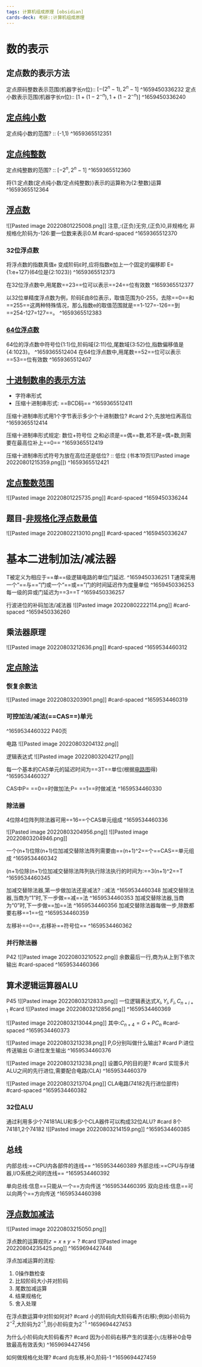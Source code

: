 ```yaml
---
tags: 计算机组成原理 [obsidian] 
cards-deck: 考研::计算机组成原理
---
```


# 数的表示

##  定点数的表示方法

定点原码整数表示范围(机器字长n位):: $[-(2^n-1),2^n-1]$  ^1659450336232
定点小数表示范围(机器字长n位):: $[1+(1-2^{-n}),1+(1-2^{-n})]$  ^1659450336240


## [定点纯小数](marginnote3app://note/ADF26D1E-CD60-41F2-9728-C75996DCCB90)

定点纯小数的范围? :: (-1,1) ^1659365512351

## [定点纯整数](marginnote3app://note/1A4164A0-EF91-463B-B1C5-B829A419355E)
定点纯整数的范围? :: $[-2^n,2^n-1]$ ^1659365512360

将{1:定点数(定点纯小数/定点纯整数)}表示的运算称为{2:整数}运算
^1659365512364

## [浮点数](marginnote3app://note/D1793EF7-9BAB-43D9-894F-3356D2D9609F)
![[Pasted image 20220801225008.png]]
注意,:(正负)无穷,(正负)0,非规格化
非规格化阶码为-126:要一位数来表示0.M
#card-spaced 
^1659365512370

### 32位浮点数
将浮点数的指数真值`e` 变成阶码`E`时,应将指数e加上一个固定的偏移即 E={1:e+127}(64位是{2:1023})
^1659365512373

在32位浮点数中,用尾数==23==位可以表示==24==位有效数
^1659365512377

以32位单精度浮点数为例，阶码E由8位表示，取值范围为0-255，去除==0==和==255==这两种特殊情况，那么指数e的取值范围就是==1-127=-126==到==254-127=127==。
^1659365512383

### [64位浮点数](marginnote3app://note/D2F0438E-AC4A-412E-B07F-CA7DBCE24710)

64位的浮点数中符号位{1:1}位,阶码域{2:11}位,尾数域{3:52}位,指数偏移值是{4:1023}。
^1659365512404
在64位浮点数中,用尾数==52==位可以表示==53==位有效数
^1659365512407



## [十进制数串的表示方法](marginnote3app://note/1A8630FE-F86E-446C-A45E-EB183EC62BB6)
- 字符串形式
- 压缩十进制串形式: ==BCD码==
^1659365512411

压缩十进制串形式用1个字节表示多少个十进制数位? #card 
2个,先放地位再高位
^1659365512414

压缩十进制串形式规定: 数位+符号位 之和必须是==偶==数,若不是=偶=数,则需要在最高位补上==0==
^1659365512419

压缩十进制串形式符号为放在高位还是低位? :: 低位 (书本19页![[Pasted image 20220801215359.png]]) ^1659365512421


## [定点整数范围](marginnote3app://note/512488F4-B43C-45E7-A0B1-A8F52704ECCF)
![[Pasted image 20220801225735.png]]
#card-spaced 
^1659450336244

## 题目-[非规格化浮点数最值](marginnote3app://note/5A65CBD9-52BC-4FA2-8EE5-175A5F4D4850)
![[Pasted image 20220802213010.png]]
#card-spaced 
^1659450336247

# 基本二进制加法/减法器

T被定义为相应于==单==级逻辑电路的单位门延迟.
^1659450336251
T通常采用一个“==与==”门或一个“==或==”门的时间延迟作为度量单位
^1659450336253
每一级的异或门延迟为==3==T
^1659450336257

行波进位的补码加法/减法器
![[Pasted image 20220802222114.png]]
#card-spaced 
^1659450336260

## 乘法器原理
![[Pasted image 20220803212636.png]]
#card-spaced 
^1659534460312


## [定点除法](marginnote3app://note/81296CBA-F8B9-4653-BB91-A02809297D50)

### 恢复余数法
![[Pasted image 20220803203901.png]]
#card-spaced 
^1659534460319

### 可控加法/减法(==CAS==)单元
^1659534460322
P40页

电路
![[Pasted image 20220803204132.png]]

逻辑表达式
![[Pasted image 20220803204217.png]]


每一个基本的CAS单元的延迟时间为==3T==单位(根据[电路图](obsidian://advanced-uri?vault=IncreaseReading&filepath=%25E8%2580%2583%25E7%25A0%2594%252F408%252F%25E8%25AE%25A1%25E7%25AE%2597%25E6%259C%25BA%25E7%25BB%2584%25E6%2588%2590%25E5%258E%259F%25E7%2590%2586%252F%25E8%25BF%2590%25E7%25AE%2597%25E8%25A1%25A8%25E8%25BE%25BE%252F%25E8%25BF%2590%25E7%25AE%2597%25E6%2596%25B9%25E6%25B3%2595%25E5%2592%258C%25E8%25BF%2590%25E7%25AE%2597%25E5%2599%25A8.md&heading=%25E5%258F%25AF%25E6%258E%25A7%25E5%258A%25A0%25E6%25B3%2595%252F%25E5%2587%258F%25E6%25B3%2595(%253D%253DCAS%253D%253D)%25E5%258D%2595%25E5%2585%2583)得)
^1659534460327

CAS中P= ==0==时做加法;P= ==1==时做减法
^1659534460330


### 除法器

4位除4位阵列除法器可用==16==个CAS单元组成
^1659534460336

![[Pasted image 20220803204956.png]]
![[Pasted image 20220803204946.png]]

一个(n+1)位除(n+1)位加减交替除法阵列需要由==(n+1)^2==个==CAS==单元组成
^1659534460342

(n+1)位除(n+1)位加减交替除法阵列执行除法执行的时间为:==3(n+1)^2==T
^1659534460345

加减交替除法器,第一步做加法还是减法? ::减法 ^1659534460348
加减交替除法器,当商为“1”时,下一步做==减==法
^1659534460353
加减交替除法器,当商为“0”时,下一步做==加==法
^1659534460356
加减交替除法器每做一步,除数都要右移==1==位
^1659534460359

左移补==0==,右移补==符号位==
^1659534460362

### 并行除法器
P42
![[Pasted image 20220803210522.png]]
余数最后一行,商为从上到下依次输出
#card-spaced 
^1659534460366


## 算术逻辑运算器ALU
P45
![[Pasted image 20220803212833.png]]
一位逻辑表达式$X_i,Y_i,F_i,C_{n+i+1}$ #card 
![[Pasted image 20220803212856.png]]
^1659534460369


![[Pasted image 20220803213044.png]]
其中:$C_{n+4}=G+PC_n$
#card-spaced 
^1659534460373

![[Pasted image 20220803213238.png]]
P,G分别叫做什么输出? #card 
P:进位传送输出
G:进位发生输出
^1659534460376

![[Pasted image 20220803213238.png]]
设置G,P的目的是? #card 
实现多片ALU之间的先行进位,需要配合电路(CLA)
^1659534460379


![[Pasted image 20220803213704.png]]
CLA电路(74182先行进位部件)
#card-spaced 
^1659534460382

### 32位ALU
通过利用多少个74181ALU和多少个CLA器件可以构成32位ALU? #card 
8个74181,2个74182
![[Pasted image 20220803214159.png]]
^1659534460385

## 总线

内部总线:==CPU内各部件的连线==
^1659534460389
外部总线:==CPU与存储器,I/O系统之间的连线==
^1659534460392

单向总线:信息==只能从一个==方向传送
^1659534460395
双向总线:信息==可以向两个==方向传送
^1659534460398

## [浮点数加减法](marginnote3app://note/3FF72DB5-5DE9-4BCB-9AC4-CEC9D5253F86)
![[Pasted image 20220803215050.png]]

浮点数的运算规则$z=x\pm y=?$ #card
![[Pasted image 20220804235425.png]]
^1659694427448

浮点加减运算的流程:
1. 0操作数检查
2. 比较阶码大小并对阶码
3. 尾数加减运算
4. 结果规格化
5. 舍入处理

在浮点数运算中对阶如何对? #card 
小的阶码向大阶码看齐(右移);例如小阶码为$2^{-2}$,大阶码为$2^{-1}$,则小阶码变为$2^{-1}$
^1659694427453

为什么小阶码向大阶码看齐? #card 
因为小阶码右移产生的误差小;(左移补0会导致最高有效丢失)
^1659694427456

如何做规格化处理? #card 
向左移,补0,阶码-1
^1659694427459

